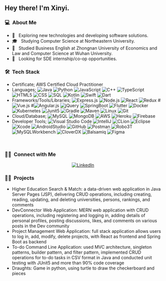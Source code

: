 
<h2> Hey there! I'm Xinyi.</h2>

<h3> 💻 &nbsp;About Me </h3>

- 🤔 &nbsp; Exploring new technologies and developing software solutions.
- 🎓 &nbsp; Studying Computer Science at Northeastern University.
- 🌱 &nbsp; Studied Business English at Zhongnan University of Economics and Law and Computer Science at Wuhan University.
- 💼 &nbsp; Looking for SDE internship/co-op opportunities.

<h3> 🛠 &nbsp;Tech Stack</h3>

- Certificate;
  AWS Certified Cloud Practitioner
- Languages;
  ![Java](https://img.shields.io/badge/-Java-333333?style=flat&logo=Java&logoColor=007396)
  ![Python](https://img.shields.io/badge/-Python-333333?style=flat&logo=python)
  ![JavaScript](https://img.shields.io/badge/-JavaScript-333333?style=flat&logo=javascript)
  ![C++](https://img.shields.io/badge/-C%23-333333?style=flat&logo=C%2B%2B&logoColor=00599C)
  ![TypeScript](https://img.shields.io/badge/-TypeScript-333333?style=flat&logo=TypeScript&logoColor=007acc)
  ![HTML5](https://img.shields.io/badge/-HTML5-333333?style=flat&logo=HTML5)
  ![CSS](https://img.shields.io/badge/-CSS-333333?style=flat&logo=CSS3&logoColor=1572B6)
  ![SQL](https://img.shields.io/badge/-SQL-333333?style=flat&logo=sql&logoColor=007396)
  ![Kotlin](https://img.shields.io/badge/-Kotlin-333333?style=flat&logo=Kotlin&logoColor=B125EA)
  ![Swift](https://img.shields.io/badge/-Swift-333333?style=flat&logo=Swift&logoColor=FF7B54)
  ![Dart](https://img.shields.io/badge/-Dart-333333?style=flat&logo=Dart&logoColor=0075BA)
- Frameworks/Tools/Libraries;
  ![Express.js](https://img.shields.io/badge/-Express.js-333333?style=flat&logo=Express.js)
  ![Node.js](https://img.shields.io/badge/-Node.js-333333?style=flat&logo=node.js)
  ![React](https://img.shields.io/badge/-React-333333?style=flat&logo=react)
  ![Redux](https://img.shields.io/badge/-Redux-333333?style=flat&logo=Redux)
  #![Vue.js](https://img.shields.io/badge/-Vue.js-333333?style=flat&logo=Vue.js)
  #![Angular.js](https://img.shields.io/badge/-Angular.js-333333?style=flat&logo=Angular.js)
  ![jQuery](https://img.shields.io/badge/-jQuery-333333?style=flat&logo=jQuery)
  ![SpringBoot](https://img.shields.io/badge/-SpringBoot-333333?style=flat&logo=springboot)
  ![Flutter](https://img.shields.io/badge/-Flutter-333333?style=flat&logo=Flutter)
  ![Docker](https://img.shields.io/badge/-Docker-333333?style=flat&logo=Docker)
  ![Kubernetes](https://img.shields.io/badge/-Kubernetes-333333?style=flat&logo=Kubernetes)
  ![Junit5](https://img.shields.io/badge/-Junit5-333333?style=flat&logo=Junit5)
  ![Gradle](https://img.shields.io/badge/-Gradle-333333?style=flat&logo=Gradle)
  ![Maven](https://img.shields.io/badge/-Maven-333333?style=flat&logo=Maven)
  ![Linux](https://img.shields.io/badge/-Linux-333333?style=flat&logo=Linux)
  ![Git](https://img.shields.io/badge/-Git-333333?style=flat&logo=git)
- Cloud/Database;
  ![MySQL](https://img.shields.io/badge/-MySQL-333333?style=flat&logo=mysql)
  ![MongoDB](https://img.shields.io/badge/-MongoDB-333333?style=flat&logo=mongodb)
  ![AWS](https://img.shields.io/badge/-AWS-333333?style=flat&logo=aws)
  ![Heroku](https://img.shields.io/badge/-Heroku-333333?style=flat&logo=Heroku)
  ![Firebase](https://img.shields.io/badge/-Firebase-333333?style=flat&logo=Firebase)
- Developer Tools;
  ![Visual Studio Code](https://img.shields.io/badge/-Visual%20Studio%20Code-333333?style=flat&logo=visual-studio-code&logoColor=007ACC)
  ![IntelliJ](https://img.shields.io/badge/-IntelliJ-333333?style=flat&logo=IntelliJ)
  ![CLion](https://img.shields.io/badge/-CLion-333333?style=flat&logo=CLion)
  ![Eclipse](https://img.shields.io/badge/-Eclipse-333333?style=flat&logo=eclipse-ide&logoColor=2C2255)
  ![Xcode](https://img.shields.io/badge/-xcode-333333?style=flat&logo=xcode)
  ![AndroidStudio](https://img.shields.io/badge/-AndroidStudio-333333?style=flat&logo=AndroidStudio)
  ![GitHub](https://img.shields.io/badge/-GitHub-333333?style=flat&logo=github)
  ![Postman](https://img.shields.io/badge/-Postman-333333?style=flat&logo=Postman)
  ![Robo3T](https://img.shields.io/badge/-Robo3T-333333?style=flat&logo=Robo3T)
  ![MySQLWorkbench](https://img.shields.io/badge/-MySQLWorkbench-333333?style=flat&logo=MySQLWorkbench)
  ![CloverDX](https://img.shields.io/badge/-CloverDX-333333?style=flat&logo=CloverDX)
  ![Balsamiq](https://img.shields.io/badge/-Balsamiq-333333?style=flat&logo=Balsamiq)
  ![Figma](https://img.shields.io/badge/-Figma-333333?style=flat&logo=Figma)

<br/>

<!-- <a href="https://github.com/xinyicheng">
  <img height="180em" src="https://github-readme-stats.vercel.app/api?username=xinyicheng&theme=buefy&show_icons=true" />
  <img height="180em" src="https://github-readme-stats.vercel.app/api/top-langs/?username=xinyicheng&theme=buefy&layout=compact" />
</a> -->

<!-- <br/> -->

<h3> 🤝🏻 &nbsp;Connect with Me </h3>

<p align="center">
<a href="https://www.linkedin.com/in/xinyi-cheng-7b2131239/"><img alt="LinkedIn" src="https://img.shields.io/badge/LinkedIn-XinyiCheng-blue?style=flat-square&logo=linkedin"></a>
</p>

<!-- <br/> -->
<h3> 🤝🏻 &nbsp;Projects </h3>

- Higher Education Search & Match: a data-driven web application in Java Server Pages (JSP), delivering CRUD operations, including creating, reading, updating, and deleting universities, persons, rankings, and comments
- DevConnector Web Application: MERN web application with CRUD operations, including registering and logging in, adding details of personal profiles, posting discussions, likes, and comments on various posts in the Dev community
- Project Management Web Application: full stack application allows users to log in, add, modify, delete projects, with React as frontend and Spring Boot as backend 
- To-do Command Line Application: used MVC architecture, singleton patterns, builder pattern, and filter pattern, implemented CRUD operations for to-do tasks in CSV format in Java and conducted unit testing with JUnit5 and more than 90% code coverage
- Draughts: Game in python, using turtle to draw the checkerboard and pieces

